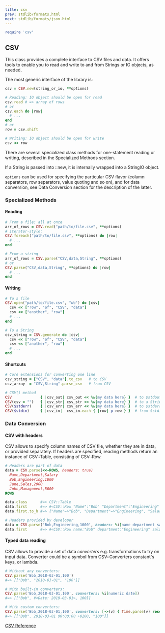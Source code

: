 ```yaml
---
title: csv
prev: stdlib/formats.html
next: stdlib/formats/json.html
---
```



```ruby
require 'csv'
```

## CSV[](#csv)

This class provides a complete interface to CSV files and data. It
offers tools to enable you to read and write to and from Strings or IO
objects, as needed.

The most generic interface of the library is:


```ruby
csv = CSV.new(string_or_io, **options)

# Reading: IO object should be open for read
csv.read # => array of rows
# or
csv.each do |row|
  # ...
end
# or
row = csv.shift

# Writing: IO object should be open for write
csv << row
```

There are several specialized class methods for one-statement reading or
writing, described in the Specialized Methods section.

If a String is passed into ::new, it is internally wrapped into a
StringIO object.

`options` can be used for specifying the particular CSV flavor (column
separators, row separators, value quoting and so on), and for data
conversion, see Data Conversion section for the description of the
latter.

### Specialized Methods[](#specialized-methods)

#### Reading[](#reading)


```ruby
# From a file: all at once
arr_of_rows = CSV.read("path/to/file.csv", **options)
# iterator-style:
CSV.foreach("path/to/file.csv", **options) do |row|
  # ...
end

# From a string
arr_of_rows = CSV.parse("CSV,data,String", **options)
# or
CSV.parse("CSV,data,String", **options) do |row|
  # ...
end
```

#### Writing[](#writing)


```ruby
# To a file
CSV.open("path/to/file.csv", "wb") do |csv|
  csv << ["row", "of", "CSV", "data"]
  csv << ["another", "row"]
  # ...
end

# To a String
csv_string = CSV.generate do |csv|
  csv << ["row", "of", "CSV", "data"]
  csv << ["another", "row"]
  # ...
end
```

#### Shortcuts[](#shortcuts)


```ruby
# Core extensions for converting one line
csv_string = ["CSV", "data"].to_csv   # to CSV
csv_array  = "CSV,String".parse_csv   # from CSV

# CSV() method
CSV             { |csv_out| csv_out << %w{my data here} }  # to $stdout
CSV(csv = "")   { |csv_str| csv_str << %w{my data here} }  # to a String
CSV($stderr)    { |csv_err| csv_err << %w{my data here} }  # to $stderr
CSV($stdin)     { |csv_in|  csv_in.each { |row| p row } }  # from $stdin
```

### Data Conversion[](#data-conversion)

#### CSV with headers[](#csv-with-headers)

CSV allows to specify column names of CSV file, whether they are in
data, or provided separately. If headers are specified, reading methods
return an instance of CSV::Table, consisting of CSV::Row.


```ruby
# Headers are part of data
data = CSV.parse(<<~ROWS, headers: true)
  Name,Department,Salary
  Bob,Engineering,1000
  Jane,Sales,2000
  John,Management,5000
ROWS

data.class      #=> CSV::Table
data.first      #=> #<CSV::Row "Name":"Bob" "Department":"Engineering" "Salary":"1000">
data.first.to_h #=> {"Name"=>"Bob", "Department"=>"Engineering", "Salary"=>"1000"}

# Headers provided by developer
data = CSV.parse('Bob,Engineering,1000', headers: %i[name department salary])
data.first      #=> #<CSV::Row name:"Bob" department:"Engineering" salary:"1000">
```

#### Typed data reading[](#typed-data-reading)

CSV allows to provide a set of data *converters* e.g. transformations to
try on input data. Converter could be a symbol from CSV::Converters
constant's keys, or lambda.


```ruby
# Without any converters:
CSV.parse('Bob,2018-03-01,100')
#=> [["Bob", "2018-03-01", "100"]]

# With built-in converters:
CSV.parse('Bob,2018-03-01,100', converters: %i[numeric date])
#=> [["Bob", #<Date: 2018-03-01>, 100]]

# With custom converters:
CSV.parse('Bob,2018-03-01,100', converters: [->(v) { Time.parse(v) rescue v }])
#=> [["Bob", 2018-03-01 00:00:00 +0200, "100"]]
```

<a href='https://ruby-doc.org/stdlib-2.7.0/libdoc/csv/rdoc/CSV.html'
class='ruby-doc remote' target='_blank'>CSV Reference</a>

